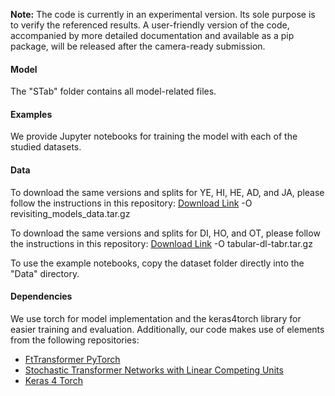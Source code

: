 **Note:** The code is currently in an experimental version. Its sole purpose is to verify the referenced results. A user-friendly version of the code, accompanied by more detailed documentation and available as a pip package, will be released after the camera-ready submission.

#### Model
The "STab" folder contains all model-related files.

#### Examples
We provide Jupyter notebooks for training the model with each of the studied datasets.

#### Data
To download the same versions and splits for YE, HI, HE, AD, and JA, please follow the instructions in this repository:
[Download Link](https://www.dropbox.com/s/o53umyg6mn3zhxy/data.tar.gz?dl=1) -O revisiting_models_data.tar.gz

To download the same versions and splits for DI, HO, and OT, please follow the instructions in this repository:
[Download Link](https://huggingface.co/datasets/puhsu/tabular-benchmarks/resolve/main/data.tar) -O tabular-dl-tabr.tar.gz

To use the example notebooks, copy the dataset folder directly into the "Data" directory. 

#### Dependencies
We use torch for model implementation and the keras4torch library for easier training and evaluation. Additionally, our code makes use of elements from the following repositories:
- [FtTransformer PyTorch](https://github.com/lucidrains/tab-transformer-pytorch)
- [Stochastic Transformer Networks with Linear Competing Units](https://github.com/avoskou/Stochastic-Transformer-Networks-with-Linear-Competing-Units-Application-to-end-to-end-SL-Translation)
- [Keras 4 Torch](https://github.com/blueloveTH/keras4torch)

